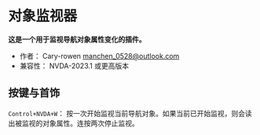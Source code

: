 # 对象监视器

**这是一个用于监视导航对象属性变化的插件。**

* 作者： Cary-rowen <manchen_0528@outlook.com>
* 兼容性： NVDA-2023.1 或更高版本

## 按键与首饰

``Control+NVDA+W``： 按一次开始监视当前导航对象。如果当前已开始监视，则会读出被监视的对象属性。连按两次停止监视。

